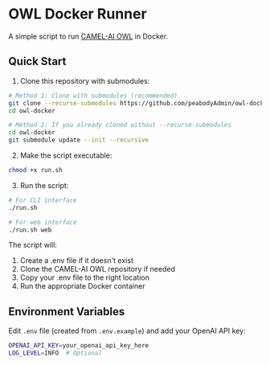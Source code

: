 # OWL Docker Runner

A simple script to run [CAMEL-AI OWL](https://github.com/CAMEL-AI-org/camelAiOwl) in Docker.

## Quick Start

1. Clone this repository with submodules:
```bash
# Method 1: Clone with submodules (recommended)
git clone --recurse-submodules https://github.com/peabodyAdmin/owl-docker.git
cd owl-docker

# Method 2: If you already cloned without --recurse-submodules
cd owl-docker
git submodule update --init --recursive
```

2. Make the script executable:
```bash
chmod +x run.sh
```

3. Run the script:
```bash
# For CLI interface
./run.sh

# For web interface
./run.sh web
```

The script will:
1. Create a .env file if it doesn't exist
2. Clone the CAMEL-AI OWL repository if needed
3. Copy your .env file to the right location
4. Run the appropriate Docker container

## Environment Variables

Edit `.env` file (created from `.env.example`) and add your OpenAI API key:
```bash
OPENAI_API_KEY=your_openai_api_key_here
LOG_LEVEL=INFO  # Optional
```